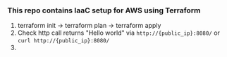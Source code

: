 ### This repo contains IaaC setup for AWS using Terraform

1. terraform init -> terraform plan -> terraform apply
2. Check http call returns "Hello world" via `http://{public_ip}:8080/` or `curl http://{public_ip}:8080/`
3. 